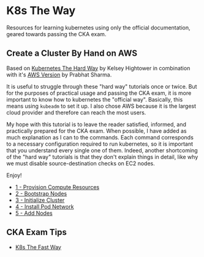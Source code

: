 # K8s The Way

Resources for learning kubernetes using only the official documentation, geared towards passing the CKA exam.

## Create a Cluster By Hand on AWS

Based on [Kubernetes The Hard Way](https://github.com/kelseyhightower/kubernetes-the-hard-way) by Kelsey Hightower in combination with it's [AWS Version](https://github.com/prabhatsharma/kubernetes-the-hard-way-aws) by Prabhat Sharma.

It is useful to struggle through these "hard way" tutorials once or twice. But for the purposes of practical usage and passing the CKA exam, it is more important to know how to kubernetes the "official way". Basically, this means using `kubeadm` to set it up. I also chose AWS because it is the largest cloud provider and therefore can reach the most users.

My hope with this tutorial is to leave the reader satisfied, informed, and practically prepared for the CKA exam. When possible, I have added as much explanation as I can to the commands. Each command corresponds to a necessary configuration required to run kubernetes, so it is important that you understand every single one of them. Indeed, another shortcoming of the "hard way" tutorials is that they don't explain things in detail, like why we must disable source-destination checks on EC2 nodes.

Enjoy!

- [1 - Provision Compute Resources](docs/01-compute-resources.md.md)
- [2 - Bootstrap Nodes](docs/02-bootstrapping-nodes.md)
- [3 - Initialize Cluster](docs/03-init-cluster.md)
- [4 - Install Pod Network](docs/04-pod-network.md)
- [5 - Add Nodes](docs/05-add-nodes.md)

## CKA Exam Tips

- [K8s The Fast Way](docs/k8s-the-fast-way.md)